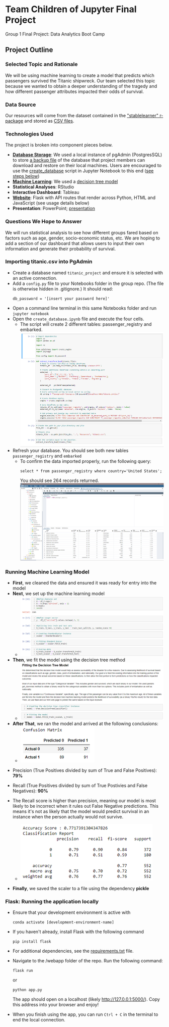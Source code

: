 # Team Children of Jupyter Final Project
Group 1 Final Project: Data Analytics Boot Camp

## Project Outline

### Selected Topic and Rationale
We will be using machine learning to create a model that predicts which passengers survived the Titanic shipwreck. Our team selected this topic because we wanted to obtain a deeper understanding of the tragedy and how different passenger attributes impacted their odds of survival.
### Data Source
Our resources will come from the dataset contained in the ["stablelearner" r-package](https://search.r-project.org/CRAN/refmans/DALEX/html/titanic.html#:~:text=According%20to%20the%20website%201317,for%20a%20few%20regular%20passengers.) and stored as [CSV files](Resources/titanic.csv).

### Technologies Used
The project is broken into component pieces below. 

* <strong>[Database Storage](#importing-titaniccsv-into-pgadmin)</strong>: We used a local instance of pgAdmin (PostgresSQL) to store [a backup file](Resources/titanic_project_db_backup.sql) of the database that project members can download and restore on their local machines. Users are encouraged to use the [create_database](Notebooks/create_database.ipynb) script in Jupyter Notebook to this end ([see steps below](#importing-titaniccsv-into-pgadmin))
* <strong>[Machine Learning](#running-machine-learning-model)</strong>: We used a [decision tree model](Notebooks/Titanic-decision-tree.ipynb) 
* <strong>Statistical Analyses</strong>: RStudio
* <strong>Interactive Dashboard</strong>: Tableau 
* <strong>[Website](#flask-running-the-application-locally)</strong>: Flask with API routes that render across Python, HTML and JavaScript (see usage details below)
* <strong>Presentation</strong>: PowerPoint; [presentation](Titanic.pptx)

### Questions We Hope to Answer
We will run statistical analysis to see how different groups fared based on factors such as age, gender, socio-economic status, etc. We are hoping to add a section of our dashboard that allows users to input their own information and generate their probability of survival.

### Importing titanic.csv into PgAdmin
* Create a database named ```titanic_project``` and ensure it is selected with an active connection. 
* Add a ```config.py``` file to your Notebooks folder in the group repo. (The file is otherwise hidden in .gitignore.) It should read:
    ```
    db_password = '[insert your password here]'
    ```
* Open a command line terminal in this same Notebooks folder and run ```jupyter notebook```
* Open the ```create_database.ipynb``` file and execute the four cells.
  * The script will create 2 different tables: passenger_registry and embarked.
![create_database.ipynb](webapp/static/images/create_database.png)
* Refresh your database. You should see both new tables ```passenger_registry``` and ```embarked```
    * To confirm the data imported properly, run the following query: 
        ```
        select * from passenger_registry where country='United States';
        ```
        You should see 264 records returned. 
    ![pgAdmin database](webapp/static/images/pgAdmin.png)
### Running Machine Learning Model

* <strong>First</strong>, we cleaned the data and ensured it was ready for entry into the model
* <strong>Next</strong>, we set up the machine learning model
  * ![Machine Learning Setup](Resources/ML_setup.png)
* <strong>Then</strong>, we fit the model using the decision tree method
  * ![Fitting The Model](Resources/decision_tree_fit.png)
* <strong>After That</strong>, we ran the model and arrived at the following conclusions:
  * ![Confusion Matrix](Resources/confusion_matrix.png)
- Precision (True Positives divided by sum of True and False Positives): <strong>79%</strong>
- Recall (True Positives divided by sum of True Postivies and False Negatives): <strong>90%</strong>
- The Recall score is higher than precision, meaning our model is most likely to be incorrect when it rules out False Negative predictions. This means it's not as likely that the model would predict survival in an instance when the person actually would not survive.

  * ![Accuracy Score, Classification Report](Resources/accuracy_classification.png)
* <strong>Finally</strong>, we saved the scaler to a file using the dependency <strong>pickle</strong>
### Flask: Running the application locally
* Ensure that your development environment is active with
    ```
    conda activate [development-environment-name]
    ```
* If you haven't already, install Flask with the following command
    ```
    pip install flask
    ```
* For additional dependencies, see the [requirements.txt](webapp/requirements.txt) file.
* Navigate to the /webapp folder of the repo. Run the following command:
    ```
    flask run
    ```

    or

    ```
    python app.py
    ```

    The app should open on a localhost (likely http://127.0.0.1:5000/). Copy this address into your browser and enjoy!
* When you finish using the app, you can run ```Ctrl + C``` in the terminal to end the local connection. 